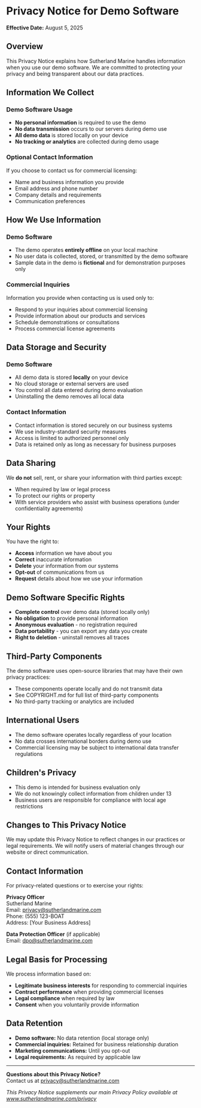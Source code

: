 # Privacy Notice for Demo Software

**Effective Date:** August 5, 2025

## Overview

This Privacy Notice explains how Sutherland Marine handles information when you use our demo software. We are committed to protecting your privacy and being transparent about our data practices.

## Information We Collect

### Demo Software Usage
- **No personal information** is required to use the demo
- **No data transmission** occurs to our servers during demo use
- **All demo data** is stored locally on your device
- **No tracking or analytics** are collected during demo usage

### Optional Contact Information
If you choose to contact us for commercial licensing:
- Name and business information you provide
- Email address and phone number
- Company details and requirements
- Communication preferences

## How We Use Information

### Demo Software
- The demo operates **entirely offline** on your local machine
- No user data is collected, stored, or transmitted by the demo software
- Sample data in the demo is **fictional** and for demonstration purposes only

### Commercial Inquiries
Information you provide when contacting us is used only to:
- Respond to your inquiries about commercial licensing
- Provide information about our products and services
- Schedule demonstrations or consultations
- Process commercial license agreements

## Data Storage and Security

### Demo Software
- All demo data is stored **locally** on your device
- No cloud storage or external servers are used
- You control all data entered during demo evaluation
- Uninstalling the demo removes all local data

### Contact Information
- Contact information is stored securely on our business systems
- We use industry-standard security measures
- Access is limited to authorized personnel only
- Data is retained only as long as necessary for business purposes

## Data Sharing

We **do not** sell, rent, or share your information with third parties except:
- When required by law or legal process
- To protect our rights or property
- With service providers who assist with business operations (under confidentiality agreements)

## Your Rights

You have the right to:
- **Access** information we have about you
- **Correct** inaccurate information
- **Delete** your information from our systems
- **Opt-out** of communications from us
- **Request** details about how we use your information

## Demo Software Specific Rights

- **Complete control** over demo data (stored locally only)
- **No obligation** to provide personal information
- **Anonymous evaluation** - no registration required
- **Data portability** - you can export any data you create
- **Right to deletion** - uninstall removes all traces

## Third-Party Components

The demo software uses open-source libraries that may have their own privacy practices:
- These components operate locally and do not transmit data
- See COPYRIGHT.md for full list of third-party components
- No third-party tracking or analytics are included

## International Users

- The demo software operates locally regardless of your location
- No data crosses international borders during demo use
- Commercial licensing may be subject to international data transfer regulations

## Children's Privacy

- This demo is intended for business evaluation only
- We do not knowingly collect information from children under 13
- Business users are responsible for compliance with local age restrictions

## Changes to This Privacy Notice

We may update this Privacy Notice to reflect changes in our practices or legal requirements. We will notify users of material changes through our website or direct communication.

## Contact Information

For privacy-related questions or to exercise your rights:

**Privacy Officer**  
Sutherland Marine  
Email: privacy@sutherlandmarine.com  
Phone: (555) 123-BOAT  
Address: [Your Business Address]

**Data Protection Officer** (if applicable)  
Email: dpo@sutherlandmarine.com

## Legal Basis for Processing

We process information based on:
- **Legitimate business interests** for responding to commercial inquiries
- **Contract performance** when providing commercial licenses
- **Legal compliance** when required by law
- **Consent** when you voluntarily provide information

## Data Retention

- **Demo software:** No data retention (local storage only)
- **Commercial inquiries:** Retained for business relationship duration
- **Marketing communications:** Until you opt-out
- **Legal requirements:** As required by applicable law

---

**Questions about this Privacy Notice?**  
Contact us at privacy@sutherlandmarine.com

*This Privacy Notice supplements our main Privacy Policy available at www.sutherlandmarine.com/privacy*
